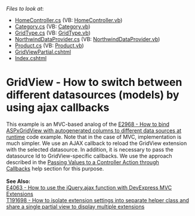 <!-- default file list -->
*Files to look at*:

* [HomeController.cs](./CS/Controllers/HomeController.cs) (VB: [HomeController.vb](./VB/Controllers/HomeController.vb))
* [Category.cs](./CS/Models/Category.cs) (VB: [Category.vb](./VB/Models/Category.vb))
* [GridType.cs](./CS/Models/GridType.cs) (VB: [GridType.vb](./VB/Models/GridType.vb))
* [NorthwindDataProvider.cs](./CS/Models/NorthwindDataProvider.cs) (VB: [NorthwindDataProvider.vb](./VB/Models/NorthwindDataProvider.vb))
* [Product.cs](./CS/Models/Product.cs) (VB: [Product.vb](./VB/Models/Product.vb))
* [GridViewPartial.cshtml](./CS/Views/Home/GridViewPartial.cshtml)
* [Index.cshtml](./CS/Views/Home/Index.cshtml)
<!-- default file list end -->
# GridView - How to switch between different datasources (models) by using ajax callbacks


This example is an MVC-based analog of the <a href="https://www.devexpress.com/Support/Center/p/E2968">E2968 - How to bind ASPxGridView with autogenerated columns to different data sources at runtime</a> code example. Note that in the case of MVC, implementation is much simpler. We use an AJAX callback to reload the GridView extension with the selected datasource. In addition, it is necessary to pass the datasource Id to GridView-specific callbacks. We use the approach described in the <a href="https://documentation.devexpress.com/#AspNet/CustomDocument9941">Passing Values to a Controller Action through Callbacks</a> help section for this purpose.<br><br><strong>See Also:</strong><br><a href="https://www.devexpress.com/Support/Center/p/E4063">E4063 - How to use the jQuery.ajax function with DevExpress MVC Extensions</a> <br><a href="https://www.devexpress.com/Support/Center/p/T191698">T191698 - How to isolate extension settings into separate helper class and share a single partial view to display multiple extensions</a>

<br/>


